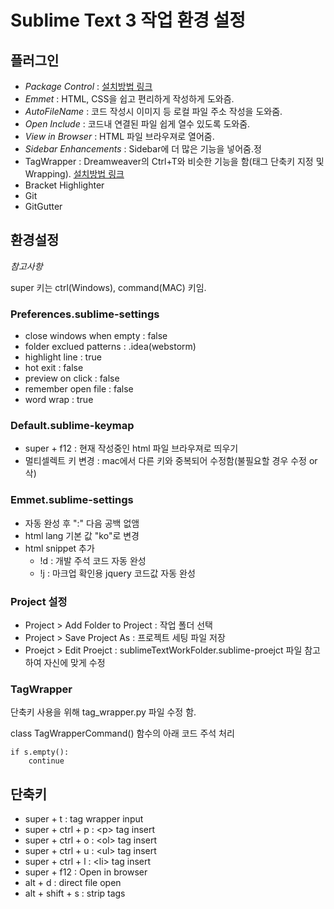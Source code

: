 # Sublime Text 3 작업 환경 설정 #


## 플러그인 ##

* *Package Control* : [설치방법 링크](https://sublime.wbond.net/installation)
* *Emmet* : HTML, CSS을 쉽고 편리하게 작성하게 도와즘.
* *AutoFileName* : 코드 작성시 이미지 등 로컬 파일 주소 작성을 도와줌.
* *Open Include* : 코드내 연결된 파일 쉽게 열수 있도록 도와줌.
* *View in Browser* : HTML 파일 브라우져로 열어줌.
* *Sidebar Enhancements* : Sidebar에 더 많은 기능을 넣어줌.정
* TagWrapper : Dreamweaver의 Ctrl+T와 비슷한 기능을 함(태그 단축키 지정 및 Wrapping). [설치방법 링크](https://github.com/ignacysokolowski/SublimeTagWrapper)
* Bracket Highlighter
* Git
* GitGutter


## 환경설정 ##

*참고사항*

super 키는 ctrl(Windows), command(MAC) 키임.


### Preferences.sublime-settings ###

* close windows when empty : false
* folder exclued patterns : .idea(webstorm)
* highlight line : true
* hot exit : false
* preview on click : false
* remember open file : false
* word wrap : true

### Default.sublime-keymap ###

* super + f12 : 현재 작성중인 html 파일 브라우져로 띄우기
* 멀티셀렉트 키 변경 : mac에서 다른 키와 중복되어 수정함(불필요할 경우 수정 or 삭)

### Emmet.sublime-settings ###

* 자동 완성 후 ":" 다음 공백 없앰
* html lang 기본 값 "ko"로 변경
* html snippet 추가
 	* !d : 개발 주석 코드 자동 완성
	* !j : 마크업 확인용 jquery 코드값 자동 완성

### Project 설정 ###

* Project > Add Folder to Project : 작업 폴더 선택
* Project > Save Project As : 프로젝트 세팅 파일 저장
* Proejct > Edit Proejct : sublimeTextWorkFolder.sublime-proejct 파일 참고하여 자신에 맞게 수정

### TagWrapper ### 

단축키 사용을 위해 tag_wrapper.py 파일 수정 함.

class TagWrapperCommand() 함수의 아래 코드 주석 처리

	if s.empty():
		continue


## 단축키 ##

* super + t : tag wrapper input
* super + ctrl + p : <p\> tag insert
* super + ctrl + o : <ol\> tag insert
* super + ctrl + u : <ul\> tag insert
* super + ctrl + l : <li\> tag insert
* super + f12 : Open in browser
* alt + d : direct file open
* alt + shift + s : strip tags





